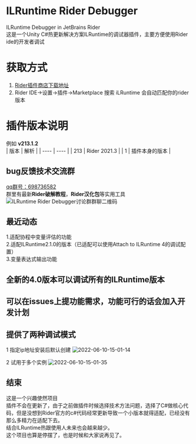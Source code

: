 # ILRuntime Rider Debugger
ILRuntime Debugger in JetBrains Rider  
这是一个Unity C#热更新解决方案ILRuntime的调试器插件，主要方便使用Rider ide的开发者调试  
# 获取方式
1. [Rider插件商店下载地址](https://plugins.jetbrains.com/plugin/19528-ilruntimedebugger)  
2. Rider IDE->设置->插件->Marketplace 搜索 iLRuntime 会自动匹配你的rider版本
# 插件版本说明
例如 **v213.1.2**  
| 版本 | 解析 |
|  ----  | ----  |
|  213  | Rider 2021.3  |
|  1  | 插件本身的版本  |
## bug反馈技术交流群 
[qq群号：698736582](https://jq.qq.com/?_wv=1027&k=9SFaPnFt)  
群里有最新**Rider破解教程**，**Rider汉化包**等实用工具  
![ILRuntime Rider Debugger讨论群群聊二维码](https://user-images.githubusercontent.com/36093955/173011400-705d13d5-79cc-4d63-bfcb-989e7bed5564.png)  
## 最近动态
1.适配协程中变量评估的功能  
2.适配ILRuntime2.1.0的版本（已适配可以使用Attach to ILRuntime 4的调试配置）  
3.变量表达式输出功能
## 全新的4.0版本可以调试所有的ILRuntime版本
## 可以在issues上提功能需求，功能可行的话会加入开发计划
## 提供了两种调试模式
1 指定ip地址安装后默认创建  ![2022-06-10-15-01-14](https://user-images.githubusercontent.com/36093955/173010652-ed85893b-b476-4f7c-94ad-c1bc31b9b314.gif)

2 试用于多个实例  ![2022-06-10-15-01-35](https://user-images.githubusercontent.com/36093955/173010716-31f59e5e-25ab-4f1e-99bb-65df478639dd.gif)
## 结束
这是一个兴趣使然项目  
插件不会在更新了，由于之前做插件时候选择技术方法问题，选择了C#做核心代码，但是没想到Rider官方的c#代码经常更新导致一个小版本就得适配，已经没有那么多精力在适配下去。  
结合ILRuntime热跟使用人未来也会越来越少。  
这个项目也算是停摆了，也是时候和大家说再见了。  
